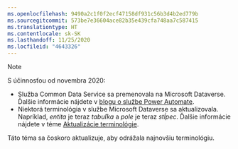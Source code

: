 ```yaml
---
ms.openlocfilehash: 9490a2c1f0f2ecf47158df931c56b3d4b2ed779b
ms.sourcegitcommit: 573be7e36604ace82b35e439cfa748aa7c587415
ms.translationtype: HT
ms.contentlocale: sk-SK
ms.lasthandoff: 11/25/2020
ms.locfileid: "4643326"
---
```

> [!NOTE]
> S účinnosťou od novembra 2020:
>
> - Služba Common Data Service sa premenovala na Microsoft Dataverse. Ďalšie informácie nájdete v [blogu o službe Power Automate](https://aka.ms/PAuAppBlog).
> - Niektorá terminológia v službe Microsoft Dataverse sa aktualizovala. Napríklad, *entita* je teraz *tabuľka* a *pole* je teraz *stĺpec*. Ďalšie informácie nájdete v téme [Aktualizácie terminológie](https://go.microsoft.com/fwlink/?linkid=2147247).
>
> Táto téma sa čoskoro aktualizuje, aby odrážala najnovšiu terminológiu.
